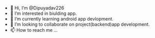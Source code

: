 - 👋 Hi, I’m @Dipuyadav226
- 👀 I’m interested in biulding app.
- 🌱 I’m currently learning android app devlopment.
- 💞️ I’m looking to collaborate on project(backend)app development.
- 📫 How to reach me ...

<!---
Dipuyadav226/Dipuyadav226 is a ✨ special ✨ repository because its `README.md` (this file) appears on your GitHub profile.
You can click the Preview link to take a look at your changes.
--->
